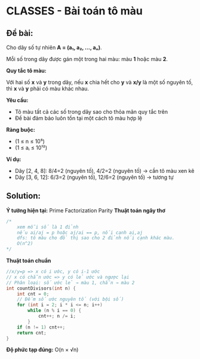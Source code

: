# CLASSES - Bài toán tô màu

## Đề bài:

Cho dãy số tự nhiên **A = (a₁, a₂, ..., aₙ)**.

Mỗi số trong dãy được gán một trong hai màu: màu **1** hoặc màu **2**.

**Quy tắc tô màu:**

Với hai số **x** và **y** trong dãy, nếu **x** chia hết cho **y** và **x/y** là một số nguyên tố, thì **x** và **y** phải có màu khác nhau.

**Yêu cầu:**

- Tô màu tất cả các số trong dãy sao cho thỏa mãn quy tắc trên
- Đề bài đảm bảo luôn tồn tại một cách tô màu hợp lệ

**Ràng buộc:**

- (1 ≤ n ≤ 10⁵)
- (1 ≤ aᵢ ≤ 10¹²)

**Ví dụ:**

- Dãy [2, 4, 8]: 8/4=2 (nguyên tố), 4/2=2 (nguyên tố) → cần tô màu xen kẽ
- Dãy [3, 6, 12]: 6/3=2 (nguyên tố), 12/6=2 (nguyên tố) → tương tự

## Solution:

**Ý tưởng hiện tại:** Prime Factorization Parity
**Thuật toán ngây thơ**

```cpp
/*
    xem mỗi số là 1 đỉnh
    nếu ai/aj = p hoặc aj/ai == p, nối cạnh ai,aj
    dfs: tô màu cho đồ thị sao cho 2 đỉnh nối cạnh khác màu.
    O(n^2)
*/
```

**Thuật toán chuẩn**

```cpp
//x/y=p => x có i ước, y có i-1 ước
// x có chẵn ước => y có lẻ ước và ngược lại
// Phân loại: số ước lẻ → màu 1, chẵn → màu 2
int countDivisors(int n) {
    int cnt = 0;
    // Đếm số ước nguyên tố (với bội số)
    for (int i = 2; i * i <= n; i++)
        while (n % i == 0) {
            cnt++; n /= i;
        }
    if (n != 1) cnt++;
    return cnt;
}
```

**Độ phức tạp đúng:** O(n × √n)

